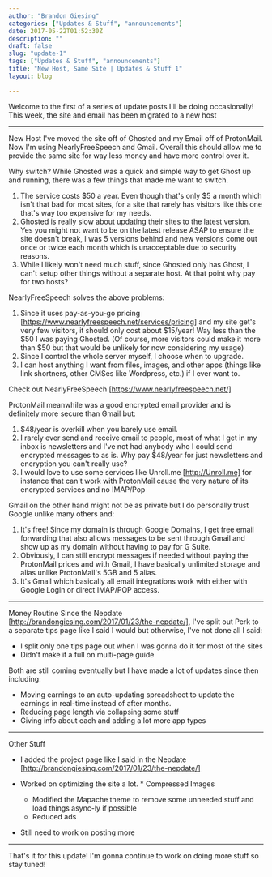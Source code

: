 ```yaml
---
author: "Brandon Giesing"
categories: ["Updates & Stuff", "announcements"]
date: 2017-05-22T01:52:30Z
description: ""
draft: false
slug: "update-1"
tags: ["Updates & Stuff", "announcements"]
title: "New Host, Same Site | Updates & Stuff 1"
layout: blog

---
```


Welcome to the first of a series of update posts I'll be doing occasionally!
This week, the site and email has been migrated to a new host


--------------------------------------------------------------------------------

New Host
I've moved the site off of Ghosted and my Email off of ProtonMail. Now I'm using
NearlyFreeSpeech and Gmail. Overall this should allow me to provide the same
site for way less money and have more control over it.

Why switch?
While Ghosted was a quick and simple way to get Ghost up and running, there was
a few things that made me want to switch.

 1. The service costs $50 a year. Even though that's only $5 a month which isn't
    that bad for most sites, for a site that rarely has visitors like this one
    that's way too expensive for my needs.
 2. Ghosted is really slow about updating their sites to the latest version. Yes
    you might not want to be on the latest release ASAP to ensure the site
    doesn't break, I was 5 versions behind and new versions come out once or
    twice each month which is unacceptable due to security reasons.
 3. While I likely won't need much stuff, since Ghosted only has Ghost, I can't
    setup other things without a separate host. At that point why pay for two
    hosts?

NearlyFreeSpeech solves the above problems:

 1. Since it uses pay-as-you-go pricing
    [https://www.nearlyfreespeech.net/services/pricing]  and my site get's very
    few visitors, it should only cost about $15/year! Way less than the $50 I
    was paying Ghosted. (Of course, more visitors could make it more than $50
    but that would be unlikely for now considering my usage)
 2. Since I control the whole server myself, I choose when to upgrade.
 3. I can host anything I want from files, images, and other apps (things like
    link shortners, other CMSes like Wordpress, etc.) if I ever want to.

Check out NearlyFreeSpeech [https://www.nearlyfreespeech.net/]

ProtonMail meanwhile was a good encrypted email provider and is definitely more
secure than Gmail but:

 1. $48/year is overkill when you barely use email.
 2. I rarely ever send and receive email to people, most of what I get in my
    inbox is newsletters and I've not had anybody who I could send encrypted
    messages to as is. Why pay $48/year for just newsletters and encryption you
    can't really use?
 3. I would love to use some services like Unroll.me [http://Unroll.me]  for
    instance that can't work with ProtonMail cause the very nature of its
    encrypted services and no IMAP/Pop

Gmail on the other hand might not be as private but I do personally trust Google
unlike many others and:

 1. It's free! Since my domain is through Google Domains, I get free email
    forwarding that also allows messages to be sent through Gmail and show up as
    my domain without having to pay for G Suite.
 2. Obviously, I can still encrypt messages if needed without paying the
    ProtonMail prices and with Gmail, I have basically unlimited storage and
    alias unlike ProtonMail's 5GB and 5 alias.
 3. It's Gmail which basically all email integrations work with either with
    Google Login or direct IMAP/POP access.


--------------------------------------------------------------------------------

Money Routine
Since the Nepdate [http://brandongiesing.com/2017/01/23/the-nepdate/], I've
split out Perk to a separate tips page like I said I would but otherwise, I've
not done all I said:

 * I split only one tips page out when I was gonna do it for most of the sites
 * Didn't make it a full on multi-page guide

Both are still coming eventually but I have made a lot of updates since then
including:

 * Moving earnings to an auto-updating spreadsheet to update the earnings in
   real-time instead of after months.
 * Reducing page length via collapsing some stuff
 * Giving info about each and adding a lot more app types


--------------------------------------------------------------------------------

Other Stuff
 * I added the project page like I said in the Nepdate
   [http://brandongiesing.com/2017/01/23/the-nepdate/]
 * Worked on optimizing the site a lot. * Compressed Images
    * Modified the Mapache theme to remove
      some unneeded stuff and load things async-ly if possible
    * Reduced ads


 * Still need to work on posting more


--------------------------------------------------------------------------------

That's it for this update! I'm gonna continue to work on doing more stuff so
stay tuned!

